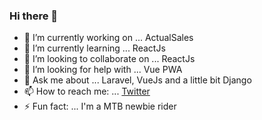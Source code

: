### Hi there 👋

- 🔭 I’m currently working on ... ActualSales
- 🌱 I’m currently learning ... ReactJs
- 👯 I’m looking to collaborate on ... ReactJs
- 🤔 I’m looking for help with ... Vue PWA
- 💬 Ask me about ... Laravel, VueJs and a little bit Django
- 📫 How to reach me: ... [Twitter](https://twitter.com/ajCarrilloH)
- ⚡ Fun fact: ... I'm a MTB newbie rider

<!--
**ajcarrillo/ajcarrillo** is a ✨ _special_ ✨ repository because its `README.md` (this file) appears on your GitHub profile.

Here are some ideas to get you started:

- 🔭 I’m currently working on ...
- 🌱 I’m currently learning ...
- 👯 I’m looking to collaborate on ...
- 🤔 I’m looking for help with ...
- 💬 Ask me about ...
- 📫 How to reach me: ...
- 😄 Pronouns: ...
- ⚡ Fun fact: ...
-->
